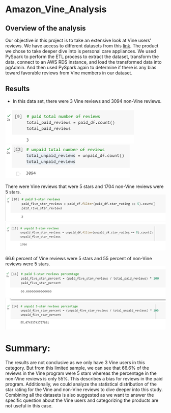 # Amazon_Vine_Analysis

## Overview of the analysis
Our objective in this project is to take an extensive look at Vine users' reviews. We have access to different datasets from this [link](https://s3.amazonaws.com/amazon-reviews-pds/tsv/index.txt "link"). The product we chose to take deeper dive into is personal care appliances. We used PySpark to perform the ETL process to extract the dataset, transform the data, connect to an AWS RDS instance, and load the transformed data into pgAdmin. And then used PySpark again to determine if there is any bias toward favorable reviews from Vine members in our dataset.


## Results
- In this data set, there were  3  Vine reviews and  3094  non-Vine reviews.

![Total Vine reviews](Images/total_vine.PNG)
![Total non-Vine reviews](Images/total_unpaid.PNG)

There were  Vine reviews that were 5 stars and  1704  non-Vine reviews were 5 stars.
![5 star Vine reviews](Images/5_star_vine.PNG)
![5 star non-Vine reviews](Images/5_star_unpaid.PNG)

66.6 percent of Vine reviews were 5 stars and 55 percent of non-Vine reviews were 5 stars.
![Percentage of 5stars Vine reviews](Images/per_5_star_vine.PNG)
![Percentage of 5stars non-Vine reviews](Images/per_5_star_unpaid.PNG)

# Summary: 
The results are not conclusive as we only have 3 Vine users in this category. But from this limited sample, we can see that 66.6% of the reviews in the Vine program were 5 stars whereas the percentage in the non-Vine reviews is only 55%. This describes a bias for reviews in the paid program. Additionally, we could analyze the statistical distribution of the star rating for the Vine and non-Vine reviews to dive deeper into this study. Combining all the datasets is also suggested as we want to answer the specific question about the Vine users and categorizing the products are not useful in this case.

